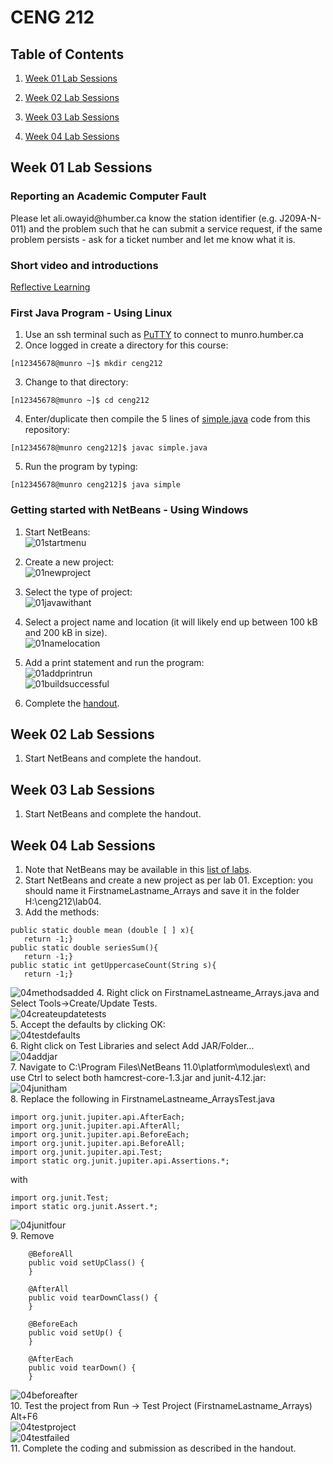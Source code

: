 CENG 212
========

Table of Contents
-----------------

1.  [Week 01 Lab Sessions](#week-01-lab-sessions)

2.  [Week 02 Lab Sessions](#week-02-lab-sessions)

3.  [Week 03 Lab Sessions](#week-03-lab-sessions)

4.  [Week 04 Lab Sessions](#week-04-lab-sessions)

Week 01 Lab Sessions
--------------------

### Reporting an Academic Computer Fault

Please let ali.owayid\@humber.ca know the station identifier (e.g. J209A-N-011)
and the problem such that he can submit a service request, if the same problem
persists - ask for a ticket number and let me know what it is.

### Short video and introductions

[Reflective Learning](https://www.youtube.com/watch?v=kM-DXWEns2Y&t=28s)

### First Java Program - Using Linux

1. Use an ssh terminal such as <a href="https://www.chiark.greenend.org.uk/~sgtatham/putty/latest.html">PuTTY</a> to connect to munro.humber.ca
2. Once logged in create a directory for this course:
```
[n12345678@munro ~]$ mkdir ceng212
```
3. Change to that directory:
```
[n12345678@munro ~]$ cd ceng212
```
4. Enter/duplicate then compile the 5 lines of [simple.java](https://github.com/six0four/ceng212/blob/master/simple.java) code from this repository:
```
[n12345678@munro ceng212]$ javac simple.java
```
5. Run the program by typing:
```
[n12345678@munro ceng212]$ java simple
```

### Getting started with NetBeans - Using Windows

1. Start NetBeans:  
![01startmenu](https://raw.githubusercontent.com/six0four/ceng212/master/images/01startmenu.jpg)  

2. Create a new project:  
![01newproject](https://raw.githubusercontent.com/six0four/ceng212/master/images/01newproject.jpg)  

3. Select the type of project:  
![01javawithant](https://raw.githubusercontent.com/six0four/ceng212/master/images/01javawithant.jpg)  

4. Select a project name and location (it will likely end up between 100 kB and 200 kB in size).  
![01namelocation](https://raw.githubusercontent.com/six0four/ceng212/master/images/01namelocation.jpg)  

5. Add a print statement and run the program:  
![01addprintrun](https://raw.githubusercontent.com/six0four/ceng212/master/images/01addprintrun.jpg)  
![01buildsuccessful](https://raw.githubusercontent.com/six0four/ceng212/master/images/01buildsuccessful.jpg)   

6. Complete the [handout](https://raw.githubusercontent.com/six0four/ceng212/master/labs/ceng212lab01.docx).

Week 02 Lab Sessions
--------------------

1. Start NetBeans and complete the handout.

Week 03 Lab Sessions
--------------------

1. Start NetBeans and complete the handout.

Week 04 Lab Sessions
--------------------

1. Note that NetBeans may be available in this [list of labs](https://github.com/six0four/ceng212/blob/master/netbeans.txt).
2. Start NetBeans and create a new project as per lab 01. Exception: you should name it FirstnameLastname_Arrays and save it in the folder H:\ceng212\lab04\.
3. Add the methods:
```
public static double mean (double [ ] x){
   return -1;}
public static double seriesSum(){
   return -1;}
public static int getUppercaseCount(String s){
   return -1;}
```  
![04methodsadded](https://raw.githubusercontent.com/six0four/ceng212/master/images/04methodsadded.jpg) 
4. Right click on FirstnameLastneame_Arrays.java and Select Tools->Create/Update Tests.  
![04createupdatetests](https://raw.githubusercontent.com/six0four/ceng212/master/images/04createupdatetests.jpg)  
5. Accept the defaults by clicking OK:  
![04testdefaults](https://raw.githubusercontent.com/six0four/ceng212/master/images/04testdefaults.jpg)  
6. Right click on Test Libraries and select Add JAR/Folder...  
![04addjar](https://raw.githubusercontent.com/six0four/ceng212/master/images/04addjar.jpg)  
7. Navigate to C:\Program Files\NetBeans 11.0\platform\modules\ext\ and use Ctrl to select both hamcrest-core-1.3.jar and junit-4.12.jar:  
![04junitham](https://raw.githubusercontent.com/six0four/ceng212/master/images/04junitham.jpg)  
8. Replace the following in FirstnameLastneame_ArraysTest.java
```
import org.junit.jupiter.api.AfterEach;
import org.junit.jupiter.api.AfterAll;
import org.junit.jupiter.api.BeforeEach;
import org.junit.jupiter.api.BeforeAll;
import org.junit.jupiter.api.Test;
import static org.junit.jupiter.api.Assertions.*;

```
with
```
import org.junit.Test;
import static org.junit.Assert.*;
```  
![04junitfour](https://raw.githubusercontent.com/six0four/ceng212/master/images/04junitfour.jpg)  
9. Remove
```
	@BeforeAll
    public void setUpClass() {
    }
    
    @AfterAll
    public void tearDownClass() {
    }
    
    @BeforeEach
    public void setUp() {
    }
    
    @AfterEach
    public void tearDown() {
    }
```  
![04beforeafter](https://raw.githubusercontent.com/six0four/ceng212/master/images/04beforeafter.jpg)  
10. Test the project from Run -> Test Project (FirstnameLastname_Arrays)  Alt+F6  
![04testproject](https://raw.githubusercontent.com/six0four/ceng212/master/images/04testproject.jpg)    
![04testfailed](https://raw.githubusercontent.com/six0four/ceng212/master/images/04testfailed.jpg)  
11. Complete the coding and submission as described in the handout.